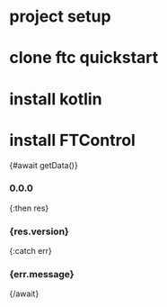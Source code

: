 <script>
  async function getData() {
    try {
      const response = await fetch("https://mymaven.bylazar.com/api/maven/latest/version/releases/com/bylazar/ftcontrol");
      if (!response.ok) throw new Error("Failed to fetch");
      const text = await response.json();
      return text;
    } catch (err) {
      throw err;
    }
  }
</script>
# project setup

# clone ftc quickstart

# install kotlin
# install FTControl


{#await getData()}
  <h3 class="text-orange">0.0.0</h3>
{:then res}
  <h3 class="text-green">{res.version}</h3>
{:catch err}
  <h3 class="text-red">{err.message}</h3>
{/await}